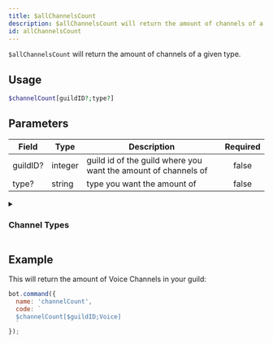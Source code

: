 ```yaml
---
title: $allChannelsCount 
description: $allChannelsCount will return the amount of channels of a given type.
id: allChannelsCount
---
```


`$allChannelsCount` will return the amount of channels of a given type.

## Usage

```php
$channelCount[guildID?;type?]
```

## Parameters 


| Field    | Type    | Description                                                    | Required |
| -------- | ------- | -------------------------------------------------------------- |:--------:|
| guildID? | integer | guild id of the guild where you want the amount of channels of |    false    |
| type?    | string  | type you want the amount of                                    |    false    |


<details>
  <summary><h3> Channel Types </h3></summary>

| Channel Type         |                    |
| -------------------- | ------------------ |
| Text Channel         | Text               |
| Voice Channel        | Voice              |
| Category             | Category           |
| Stage Channel        | Stage              |
| Private Thread       | PrivateThread      |
| Public Thread        | PublicThread       |
| Forum                | Forum              |
| Announcement Thread  | AnnouncementThread |
| Announcement Channel | Announcement       |
| Home                 | GuildDirectory     |
| NSFW Channel         | NSFW               |
| Direct Message       | DM                 |
| All Channel Types    | all                |

#### Note: all channel types are **case-sensitive**.

</details>

## Example

This will return the amount of Voice Channels in your guild:

```javascript
bot.command({
  name: 'channelCount',
  code: `
  $channelCount[$guildID;Voice]
  `
});
```
